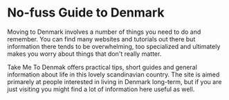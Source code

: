 # No-fuss Guide to Denmark
Moving to Denmark involves a number of things you need to do and remember. You can find many websites and tutorials out there but information there tends to be overwhelming, too specialized and ultimately makes you worry about things that don't really matter.

Take Me To Denmak offers practical tips, short guides and general information about life in this lovely scandinavian country. The site is aimed primarely at people interested in living in Denmark long-term, but if you are just visiting you might find a lot of information here useful as well.